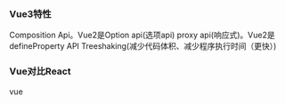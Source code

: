 ### Vue3特性
Composition Api。Vue2是Option api(选项api)
proxy api(响应式)。Vue2是defineProperty API
Treeshaking(减少代码体积、减少程序执行时间（更快）)

### Vue对比React
vue<template> 字符串模板。 React jsx
vue内置了很多指令v-if、v-for。React都需要自己实现

### 本地存储方式及其区别 
存储大小： cookie数据大小不能超过4k，sessionStorage和localStorage 虽然也有存储大小的限制，但比cookie大得多，可以达到5M或更大

有效时间：localStorage  存储持久数据，浏览器关闭后数据不丢失除非主动删除数据； sessionStorage  数据在当前浏览器窗口关闭后自动删除；cookie设置的cookie过期时间之前一直有效，即使窗口或浏览器关闭

数据与服务器之间的交互方式，  cookie的数据会自动的传递到服务器，服务器端也可以写cookie到客户端； sessionStorage和localStorage不会自动把数据发给服务器，仅在本地保存

### 防抖 节流
防抖: n 秒后在执行该事件，若在 n 秒内被重复触发，则重新计时
节流: n 秒内只运行一次，若在 n 秒内重复触发，只有一次生效

### 事件循环
js单线程。同步任务/异步任务 宏任务/微任务 async/await

### preventDefault/stopPropagation
preventDefault 阻止默认事件
stopPropagation 阻止冒泡事件

### vite比webpack快的原因
webpack
1、以 entry 配置项为起点，做一个全量的打包，并生成一个入口文件 index.html 文件；
    全量打包-涉及到构建 module graph (涉及到大量度文件操作、文件内容解析、文件内容转换)、chunk 构建，这个需要消耗大量的时间
2、启动一个 node 服务；
3、打开浏览器，去访问入 index.html，然后去加载已经打包好的 js、css 文件；

vite
1、使用 esbuild 预构建依赖，提前将项目的第三方依赖格式化为 ESM 模块；
2、启动一个 node 服务；
3、打开浏览器，去访问 index.html；
4、基于浏览器已经支持原生的 ESM 模块, 逐步去加载入口文件以及入口文件的依赖模块。浏览器发起请求以后，dev server 端会通过 middlewares 对请求做拦截，然后对源文件做 resolve、load、transform、parse 操作，然后再将转换以后的内容发送给浏览器。

开发模式下 vite 比 webpack 快的原因：

vite 不需要做全量的打包，这是比 webpack 要快的最主要的原因；
vite 在解析模块依赖关系时，利用了 esbuild，更快（esbuild 使用 Go 编写，并且比以 JavaScript 编写的打包器预构建依赖快 10-100 倍）；
按需加载；模块之间的依赖关系的解析由浏览器实现。Vite 只需要在浏览器请求源码时进行转换并按需提供源码。根据情景动态导入代码，即只在当前屏幕上实际使用时才会被处理。
充分利用缓存；Vite 利用 HTTP 头来加速整个页面的重新加载（再次让浏览器为我们做更多事情）：源码模块的请求会根据 304 Not Modified 进行协商缓存，而依赖模块请求则会通过 Cache-Control: max-age=31536000,immutable 进行强缓存，因此一旦被缓存它们将不需要再次请求。



